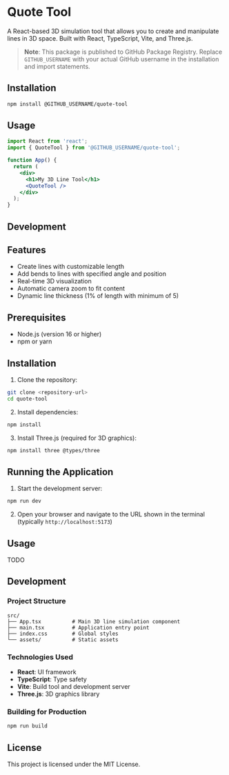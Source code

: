 # Quote Tool

A React-based 3D simulation tool that allows you to create and manipulate lines in 3D space. Built with React, TypeScript, Vite, and Three.js.

> **Note**: This package is published to GitHub Package Registry. Replace `GITHUB_USERNAME` with your actual GitHub username in the installation and import statements.

## Installation

```bash
npm install @GITHUB_USERNAME/quote-tool
```

## Usage

```jsx
import React from 'react';
import { QuoteTool } from '@GITHUB_USERNAME/quote-tool';

function App() {
  return (
    <div>
      <h1>My 3D Line Tool</h1>
      <QuoteTool />
    </div>
  );
}
```

## Development

## Features

- Create lines with customizable length
- Add bends to lines with specified angle and position
- Real-time 3D visualization
- Automatic camera zoom to fit content
- Dynamic line thickness (1% of length with minimum of 5)

## Prerequisites

- Node.js (version 16 or higher)
- npm or yarn

## Installation

1. Clone the repository:
```bash
git clone <repository-url>
cd quote-tool
```

2. Install dependencies:
```bash
npm install
```

3. Install Three.js (required for 3D graphics):
```bash
npm install three @types/three
```

## Running the Application

1. Start the development server:
```bash
npm run dev
```

2. Open your browser and navigate to the URL shown in the terminal (typically `http://localhost:5173`)

## Usage

TODO

## Development

### Project Structure
```
src/
├── App.tsx          # Main 3D line simulation component
├── main.tsx         # Application entry point
├── index.css        # Global styles
└── assets/          # Static assets
```

### Technologies Used
- **React**: UI framework
- **TypeScript**: Type safety
- **Vite**: Build tool and development server
- **Three.js**: 3D graphics library

### Building for Production
```bash
npm run build
```

## License

This project is licensed under the MIT License.
